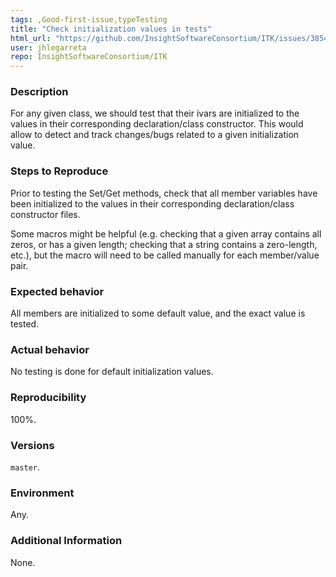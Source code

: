 ```yaml
---
tags: ,Good-first-issue,typeTesting
title: "Check initialization values in tests"
html_url: "https://github.com/InsightSoftwareConsortium/ITK/issues/3854"
user: jhlegarreta
repo: InsightSoftwareConsortium/ITK
---
```


### Description

For any given class, we should test that their ivars are initialized to the values in their corresponding declaration/class constructor. This would allow to detect and track changes/bugs related to a given initialization value.

### Steps to Reproduce

Prior to testing the Set/Get methods, check that all member variables have been initialized to the values in their corresponding declaration/class constructor files.

Some macros might be helpful (e.g. checking that a given array contains all zeros, or has a given length; checking that a string contains a zero-length, etc.), but the macro will need to be called manually for each member/value pair. 

### Expected behavior

All members are initialized to some default value, and the exact value is tested.

### Actual behavior

No testing is done for default initialization values.

### Reproducibility

100%.

### Versions

`master`.

### Environment

Any.

### Additional Information

None.